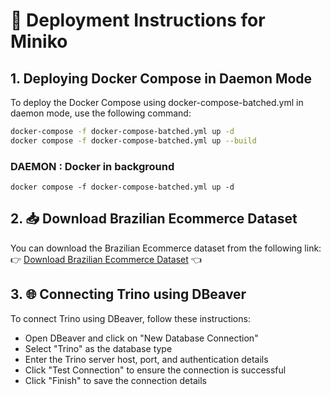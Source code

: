 # 🚀 Deployment Instructions for Miniko

## 1. Deploying Docker Compose in Daemon Mode
To deploy the Docker Compose using docker-compose-batched.yml in daemon mode, use the following command:
```bash
docker-compose -f docker-compose-batched.yml up -d
docker compose -f docker-compose-batched.yml up --build 
```
### DAEMON : Docker in background
``` docker compose -f docker-compose-batched.yml up -d  ```

## 2. 📥 Download Brazilian Ecommerce Dataset
You can download the Brazilian Ecommerce dataset from the following link:
👉 [Download Brazilian Ecommerce Dataset](https://www.kaggle.com/datasets/olistbr/brazilian-ecommerce) 👈

## 3. 🌐 Connecting Trino using DBeaver
To connect Trino using DBeaver, follow these instructions:
- Open DBeaver and click on "New Database Connection"
- Select "Trino" as the database type
- Enter the Trino server host, port, and authentication details
- Click "Test Connection" to ensure the connection is successful
- Click "Finish" to save the connection details